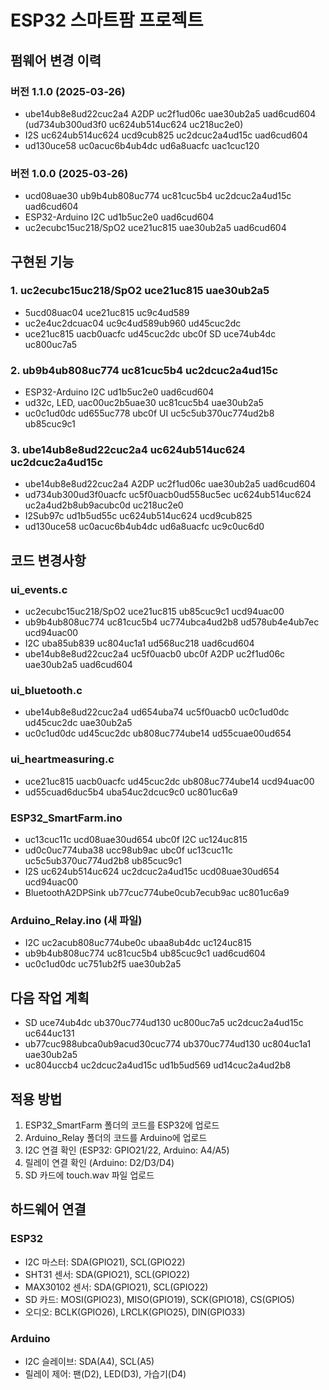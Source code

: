 # ESP32 스마트팜 프로젝트

## 펌웨어 변경 이력
### 버전 1.1.0 (2025-03-26)
- ube14ub8e8ud22cuc2a4 A2DP uc2f1ud06c uae30ub2a5 uad6cud604 (ud734ub300ud3f0 uc624ub514uc624 uc218uc2e0)
- I2S uc624ub514uc624 ucd9cub825 uc2dcuc2a4ud15c uad6cud604
- ud130uce58 uc0acuc6b4ub4dc ud6a8uacfc uac1cuc120

### 버전 1.0.0 (2025-03-26)
- ucd08uae30 ub9b4ub808uc774 uc81cuc5b4 uc2dcuc2a4ud15c uad6cud604
- ESP32-Arduino I2C ud1b5uc2e0 uad6cud604
- uc2ecubc15uc218/SpO2 uce21uc815 uae30ub2a5 uad6cud604

## 구현된 기능
### 1. uc2ecubc15uc218/SpO2 uce21uc815 uae30ub2a5
- 5ucd08uac04 uce21uc815 uc9c4ud589
- uc2e4uc2dcuac04 uc9c4ud589ub960 ud45cuc2dc
- uce21uc815 uacb0uacfc ud45cuc2dc ubc0f SD uce74ub4dc uc800uc7a5
  
### 2. ub9b4ub808uc774 uc81cuc5b4 uc2dcuc2a4ud15c
- ESP32-Arduino I2C ud1b5uc2e0 uad6cud604
- ud32c, LED, uac00uc2b5uae30 uc81cuc5b4 uae30ub2a5
- uc0c1ud0dc ud655uc778 ubc0f UI uc5c5ub370uc774ud2b8 ub85cuc9c1

### 3. ube14ub8e8ud22cuc2a4 uc624ub514uc624 uc2dcuc2a4ud15c
- ube14ub8e8ud22cuc2a4 A2DP uc2f1ud06c uae30ub2a5 uad6cud604
- ud734ub300ud3f0uacfc uc5f0uacb0ud558uc5ec uc624ub514uc624 uc2a4ud2b8ub9acubc0d uc218uc2e0
- I2Sub97c ud1b5ud55c uc624ub514uc624 ucd9cub825
- ud130uce58 uc0acuc6b4ub4dc ud6a8uacfc uc9c0uc6d0

## 코드 변경사항
### ui_events.c
- uc2ecubc15uc218/SpO2 uce21uc815 ub85cuc9c1 ucd94uac00
- ub9b4ub808uc774 uc81cuc5b4 uc774ubca4ud2b8 ud578ub4e4ub7ec ucd94uac00
- I2C uba85ub839 uc804uc1a1 ud568uc218 uad6cud604
- ube14ub8e8ud22cuc2a4 uc5f0uacb0 ubc0f A2DP uc2f1ud06c uae30ub2a5 uad6cud604

### ui_bluetooth.c
- ube14ub8e8ud22cuc2a4 ud654uba74 uc5f0uacb0 uc0c1ud0dc ud45cuc2dc uae30ub2a5
- uc0c1ud0dc ud45cuc2dc ub808uc774ube14 ud55cuae00ud654

### ui_heartmeasuring.c
- uce21uc815 uacb0uacfc ud45cuc2dc ub808uc774ube14 ucd94uac00
- ud55cuad6duc5b4 uba54uc2dcuc9c0 uc801uc6a9

### ESP32_SmartFarm.ino
- uc13cuc11c ucd08uae30ud654 ubc0f I2C uc124uc815
- ud0c0uc774uba38 ucc98ub9ac ubc0f uc13cuc11c uc5c5ub370uc774ud2b8 ub85cuc9c1
- I2S uc624ub514uc624 uc2dcuc2a4ud15c ucd08uae30ud654 ucd94uac00
- BluetoothA2DPSink ub77cuc774ube0cub7ecub9ac uc801uc6a9

### Arduino_Relay.ino (새 파일)
- I2C uc2acub808uc774ube0c ubaa8ub4dc uc124uc815
- ub9b4ub808uc774 uc81cuc5b4 ub85cuc9c1 uad6cud604
- uc0c1ud0dc uc751ub2f5 uae30ub2a5

## 다음 작업 계획
- SD uce74ub4dc ub370uc774ud130 uc800uc7a5 uc2dcuc2a4ud15c uc644uc131
- ub77cuc988ubca0ub9acud30cuc774 ub370uc774ud130 uc804uc1a1 uae30ub2a5
- uc804uccb4 uc2dcuc2a4ud15c ud1b5ud569 ud14cuc2a4ud2b8

## 적용 방법
1. ESP32_SmartFarm 폴더의 코드를 ESP32에 업로드
2. Arduino_Relay 폴더의 코드를 Arduino에 업로드
3. I2C 연결 확인 (ESP32: GPIO21/22, Arduino: A4/A5)
4. 릴레이 연결 확인 (Arduino: D2/D3/D4)
5. SD 카드에 touch.wav 파일 업로드

## 하드웨어 연결
### ESP32
- I2C 마스터: SDA(GPIO21), SCL(GPIO22)
- SHT31 센서: SDA(GPIO21), SCL(GPIO22)
- MAX30102 센서: SDA(GPIO21), SCL(GPIO22)
- SD 카드: MOSI(GPIO23), MISO(GPIO19), SCK(GPIO18), CS(GPIO5)
- 오디오: BCLK(GPIO26), LRCLK(GPIO25), DIN(GPIO33)

### Arduino
- I2C 슬레이브: SDA(A4), SCL(A5)
- 릴레이 제어: 팬(D2), LED(D3), 가습기(D4)